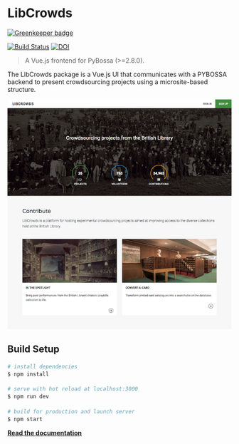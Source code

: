 # LibCrowds

[![Greenkeeper badge](https://badges.greenkeeper.io/LibCrowds/libcrowds.svg)](https://greenkeeper.io/)

[![Build Status](https://travis-ci.org/LibCrowds/libcrowds.svg?branch=master)](https://travis-ci.org/LibCrowds/libcrowds)
[![DOI](https://zenodo.org/badge/92406558.svg)](https://zenodo.org/badge/latestdoi/92406558)

> A Vue.js frontend for PyBossa (>=2.8.0).

The LibCrowds package is a Vue.js UI that communicates with a PYBOSSA backend to present crowdsourcing projects using a microsite-based structure.

[![The LibCrowds website](./docs/assets/site-homepage.png?raw=true "The LibCrowds website")](https://www.libcrowds.com)

## Build Setup

``` bash
# install dependencies
$ npm install

# serve with hot reload at localhost:3000
$ npm run dev

# build for production and launch server
$ npm start
```

[**Read the documentation**](https://libcrowds.gitbooks.io/libcrowds/content/)